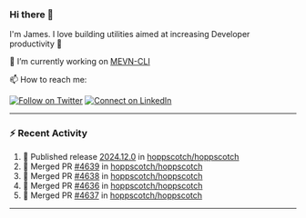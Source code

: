 ### Hi there 👋

I'm James. I love building utilities aimed at increasing Developer productivity :raised_hands: 

🔭 I’m currently working on [MEVN-CLI](https://github.com/madlabsinc/mevn-cli)

📫 How to reach me:

[![Follow on Twitter](https://img.shields.io/badge/--twitter?label=Twitter&logo=Twitter&style=social)](https://twitter.com/james_madhacks) [![Connect on LinkedIn](https://img.shields.io/badge/--linkedin?label=LinkedIn&logo=LinkedIn&style=social)](https://www.linkedin.com/in/jamesgeorge007)

---

### :zap: Recent Activity

<!--START_SECTION:activity-->
1. 🚀 Published release [2024.12.0](https://github.com/hoppscotch/hoppscotch/releases/tag/2024.12.0) in [hoppscotch/hoppscotch](https://github.com/hoppscotch/hoppscotch)
2. 🎉 Merged PR [#4639](https://github.com/hoppscotch/hoppscotch/pull/4639) in [hoppscotch/hoppscotch](https://github.com/hoppscotch/hoppscotch)
3. 🎉 Merged PR [#4638](https://github.com/hoppscotch/hoppscotch/pull/4638) in [hoppscotch/hoppscotch](https://github.com/hoppscotch/hoppscotch)
4. 🎉 Merged PR [#4636](https://github.com/hoppscotch/hoppscotch/pull/4636) in [hoppscotch/hoppscotch](https://github.com/hoppscotch/hoppscotch)
5. 🎉 Merged PR [#4637](https://github.com/hoppscotch/hoppscotch/pull/4637) in [hoppscotch/hoppscotch](https://github.com/hoppscotch/hoppscotch)
<!--END_SECTION:activity-->

---

<!--
**jamesgeorge007/jamesgeorge007** is a ✨ _special_ ✨ repository because its `README.md` (this file) appears on your GitHub profile.

Here are some ideas to get you started:

- 🌱 I’m currently learning ...
- 👯 I’m looking to collaborate on ...
- 🤔 I’m looking for help with ...
- 💬 Ask me about ...
- 😄 Pronouns: ...
- ⚡ Fun fact: ...
-->
